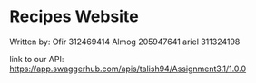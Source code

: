 # Recipes Website

Written by:
Ofir 312469414
Almog 205947641
ariel 311324198

link to our API:
https://app.swaggerhub.com/apis/talish94/Assignment3.1/1.0.0



